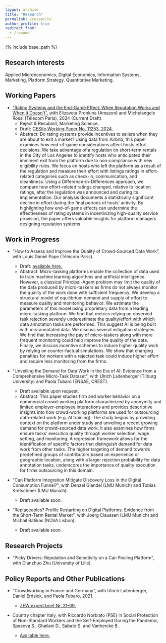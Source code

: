 ```yaml
---
layout: archive
title: "Research"
permalink: /research/
author_profile: true
redirect_from:
  - /resume
---
```


{% include base_path %}

Research interests
----- 
Applied Microeconomics, Digital Economics, Information Systems, Marketing, Platform Strategy, Quantitative Marketing.

Working Papers
----- 

* <a href="https://www.cesifo.org/en/publications/2024/working-paper/rating-systems-and-end-game-effect-when-reputation-works-and-when">"Rating Systems and the End-Game Effect: When Reputation Works and When it Doesn't"</a>, with Elizaveta Pronkina (Amazon) and Michelangelo Rossi (Télécom Paris), 2024 (Current Draft).
  * Reject & Resubmit, Marketing Science.
  * Draft: <a href="https://www.cesifo.org/en/publications/2024/working-paper/rating-systems-and-end-game-effect-when-reputation-works-and-when">CESifo Working Paper No. 11253, 2024.</a>
  * Abstract: Do rating systems provide incentives to sellers when they are about to exit a market? Using data from Airbnb, this paper examines how end-of-game considerations affect hosts effort decisions. We take advantage of a regulation on short-term rentals in the City of Los Angeles to identify hosts who
anticipated their imminent exit from the platform due to non-compliance with new eligibility rules.
We focus on hosts who left the platform as a result of the regulation and measure their effort with listings ratings in effort-related categories such as check-in, communication, and cleanliness. Using a Difference-in-Differences approach, we compare how effort-related ratings changed, relative to location ratings, after the regulation was announced and during its implementation.
Our analysis documents a statistically significant decline in effort during the final periods of hosts’ activity. By highlighting how end-of-game effects can
undermine the effectiveness of rating systems in incentivizing high-quality service provision, the paper offers valuable insights for platform managers designing reputation systems

Work in Progress
-----

* "How to Assess and Improve the Quality of Crowd-Sourced Data Work", with Louis Daniel Pape (Télécom Paris).
  * Draft: <a href="https://www.dropbox.com/scl/fi/i0vmamm0uu8bray6utjmz/Quality_MW.pdf?rlkey=01j6c33ylpprjsdtu8z9ye4wa&dl=0">available here.</a>
  * Abstract: Micro-tasking platforms enable the collection of data used to train machine learning algorithms and artificial intelligence. However, a classical Principal-Agent problem may limit the quality of the data produced by micro-taskers as firms do not always monitor the quality of the work done with sufficient frequency.
We develop a structural model of equilibrium demand and supply of effort to measure quality and monitoring behavior. We estimate the parameters of this model using proprietary data from a leading micro-tasking platform. We find that metrics relying on observed task rejection severely underestimate the quality/effort with which data annotation tasks are performed. This suggest AI is being built with mis-annotated data. We discuss several mitigation strategies. We find that increasing the pay of micro-taskers along with more frequent monitoring could help improve the quality of the data. Finally, we discuss incentive schemes to induce higher quality work by relying on counter-factual simulations. We show that charging penalties for workers with a rejected task could induce higher effort and require less monitoring from the firms.

* "Unveiling the Demand for Data Work in the Era of AI: Evidence from a Comprehensive Micro-Task Dataset", with Ulrich Laitenberger (Tilburg University) and Paola Tubaro (ENSAE, CREST).
  * Draft available upon request.
  * Abstract: This paper studies firm and worker behavior on a commercial crowd-working platform characterized by anonymity and limited employer-employee interactions and provides descriptive insights into how crowd-working platforms are used for outsourcing data-related work (e.g. AI training). The study begins by providing context on the platform under study and unveiling a recent growing demand for crowd-sourced data work. It also examines how firms ensure tasks’ execution quality through worker selection, wage setting, and monitoring. A regression framework allows for the identification of specific factors that distinguish demand for data work from other tasks. The higher targeting of demand towards predefined groups of contributors based on experience or geographic location, along with a larger rejection probability for data annotation tasks, underscores the importance of quality execution for firms outsourcing in this domain.

* "Can Platform Integration Mitigate Discovery Loss in the Digital Consumption Funnel?", with Denzel Glandel (LMU Munich) and Tobias Kretschmer (LMU Munich).
  * Draft available soon.

* "Replaceables? Profile Restarting on Digital Platforms. Evidence from the Short-Term Rental Market", with Joerg Claussen (LMU Munich) and Michail Batikas (NOVA Lisbon).
  * Draft available soon.

Research Projects
-----
* "Picky Drivers: Reputation and Selectivity on a Car-Pooling Platform", with Dianzhuo Zhu (University of Lille).


Policy Reports and Other Publications
-----
 
* "Crowdworking in France and Germany", with Ulrich Laitenberger, Daniel Erdsiek, and Paola Tubaro, 2021.
  * <a href="https://www.zew.de/publikationen/crowdworking-in-france-and-germany" target="_blank" rel="noopener noreferrer">ZEW expert brief Nr. 21-09. </a>

* Country chapter Italy, with Riccardo Norbiato (PSE) in Social Protection of Non-Standard Workers and the Self-Employed During the Pandemic, Spasova S., Ghailani D., Sabato S. and Vanhercke B.
   * <a href="https://www.etui.org/sites/default/files/2021-10/Social%20protection%20of%20non-standard%20workers%20and%20the%20self-employed%20during%20the%20pandemic-country%20chapters-2021.pdf" target="_blank" rel="noopener noreferrer">Available here.</a>
